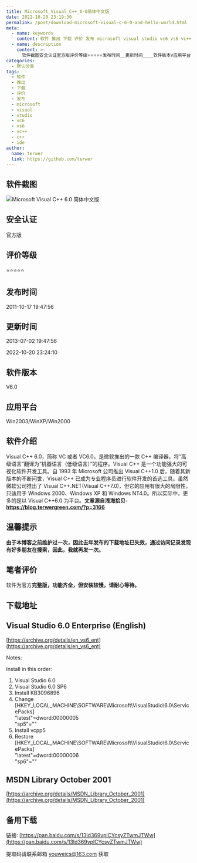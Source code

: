```yaml
---
title: Microsoft_Visual_C++_6-0简体中文版
date: 2022-10-20 23:19:30
permalink: /post/download-microsoft-visual-c-6-0-and-hello-world.html
meta:
  - name: keywords
    content: 软件 推出 下载 评价 发布 microsoft visual studio vc6 vs6 vc++ c++ ide
  - name: description
    content: >-
      软件截图​安全认证官方版评价等级⭐️⭐️⭐️⭐️⭐️发布时间__更新时间____软件版本v应用平台winwinxpwin软件介绍visualc简称vc或者vc是微软推出的一款c编译器将“高级语言”翻译为“机器语言（低级语言）”的程序。visualc是一个功能强大的可视化软件开发工具。自年microsoft公司推出visualc后随着其新版本的不断问世visualc已成为专业程序员进行软件开发的首选工具。虽然微软公司推出了visualcnet(visualc)但它的应用有很大的局限性只适用于windowsw
categories:
  - 默认分类
tags:
  - 软件
  - 推出
  - 下载
  - 评价
  - 发布
  - microsoft
  - visual
  - studio
  - vc6
  - vs6
  - vc++
  - c++
  - ide
author:
  name: terwer
  link: https://github.com/terwer
---
```



## 软件截图

![Microsoft Visual C++ 6.0 简体中文版](http://bcs.duapp.com/terwer/blog/2013/10/vc6_thumb.png)​

## **安全认证**

官方版

## 评价等级

⭐️⭐️⭐️⭐️⭐️

## 发布时间

2011-10-17 19:47:56

## 更新时间

2013-07-02 19:47:56

2022-10-20 23:24:10

## 软件版本

V6.0

## 应用平台

Win2003/WinXP/Win2000

## 软件介绍

Visual C++ 6.0，简称 VC 或者 VC6.0，是微软推出的一款 C++ 编译器，将“高级语言”翻译为“机器语言（低级语言）”的程序。Visual C++ 是一个功能强大的可视化软件开发工具。自 1993 年 Microsoft 公司推出 Visual C++1.0 后，随着其新版本的不断问世，Visual C++ 已成为专业程序员进行软件开发的首选工具。虽然微软公司推出了 Visual C++.NET(Visual C++7.0)，但它的应用有很大的局限性，只适用于 Windows 2000、Windows XP 和 Windows NT4.0。所以实际中，更多的是以 Visual C++6.0 为平台。**文章源自浅海拾贝-https://blog.terwergreen.com/?p=3166**

## 温馨提示

**由于本博客之前维护过一次，因此去年发布的下载地址已失效，通过访问记录发现有好多朋友在搜索，因此，我就再发一次。**

## 笔者评价

软件为官方**完整版，功能齐全，但安装较慢，请耐心等待。**

## 下载地址

## Visual Studio 6.0 Enterprise (English)

[https://archive.org/details/en_vs6_ent](https://archive.org/details/en_vs6_ent)

Notes:

Install in this order:

1. Visual Studio 6.0
2. Visual Studio 6.0 SP6
3. Install KB3096896
4. Change [HKEY_LOCAL_MACHINE\SOFTWARE\Microsoft\VisualStudio\6.0\ServicePacks]  
    "latest"=dword:00000005  
    "sp5"=""
5. Install vcpp5
6. Restore [HKEY_LOCAL_MACHINE\SOFTWARE\Microsoft\VisualStudio\6.0\ServicePacks]  
    "latest"=dword:00000006  
    "sp6"=""

## MSDN Library October 2001

[https://archive.org/details/MSDN_Library_October_2001](https://archive.org/details/MSDN_Library_October_2001)

## 备用下载

链接: [https://pan.baidu.com/s/13Id369vplCYcsyZTwmJTWw](https://pan.baidu.com/s/13Id369vplCYcsyZTwmJTWw)

提取码请联系邮箱 youweics@163.com 获取

‍
